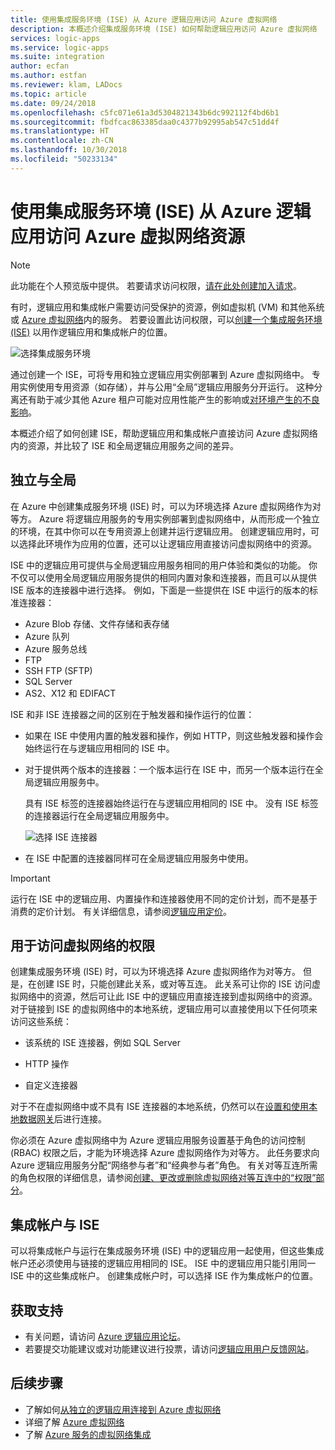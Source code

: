 ```yaml
---
title: 使用集成服务环境 (ISE) 从 Azure 逻辑应用访问 Azure 虚拟网络
description: 本概述介绍集成服务环境 (ISE) 如何帮助逻辑应用访问 Azure 虚拟网络
services: logic-apps
ms.service: logic-apps
ms.suite: integration
author: ecfan
ms.author: estfan
ms.reviewer: klam, LADocs
ms.topic: article
ms.date: 09/24/2018
ms.openlocfilehash: c5fc071e61a3d5304821343b6dc992112f4bd6b1
ms.sourcegitcommit: fbdfcac863385daa0c4377b92995ab547c51dd4f
ms.translationtype: HT
ms.contentlocale: zh-CN
ms.lasthandoff: 10/30/2018
ms.locfileid: "50233134"
---
```

# <a name="access-to-azure-virtual-network-resources-from-azure-logic-apps-by-using-integration-service-environments-ises"></a>使用集成服务环境 (ISE) 从 Azure 逻辑应用访问 Azure 虚拟网络资源

> [!NOTE]
> 此功能在个人预览版中提供。 若要请求访问权限，[请在此处创建加入请求](https://aka.ms/iseprivatepreview)。

有时，逻辑应用和集成帐户需要访问受保护的资源，例如虚拟机 (VM) 和其他系统或 [Azure 虚拟网络](../virtual-network/virtual-networks-overview.md)内的服务。 若要设置此访问权限，可以[创建一个集成服务环境 (ISE)](../logic-apps/connect-virtual-network-vnet-isolated-environment.md) 以用作逻辑应用和集成帐户的位置。 

![选择集成服务环境](./media/connect-virtual-network-vnet-isolated-environment-overview/select-logic-app-integration-service-environment.png)

通过创建一个 ISE，可将专用和独立逻辑应用实例部署到 Azure 虚拟网络中。 专用实例使用专用资源（如存储），并与公用“全局”逻辑应用服务分开运行。 这种分离还有助于减少其他 Azure 租户可能对应用性能产生的影响或[对环境产生的不良影响](https://en.wikipedia.org/wiki/Cloud_computing_issues#Performance_interference_and_noisy_neighbors)。 

本概述介绍了如何创建 ISE，帮助逻辑应用和集成帐户直接访问 Azure 虚拟网络内的资源，并比较了 ISE 和全局逻辑应用服务之间的差异。

<a name="difference"></a>

## <a name="isolated-versus-global"></a>独立与全局

在 Azure 中创建集成服务环境 (ISE) 时，可以为环境选择 Azure 虚拟网络作为对等方。 Azure 将逻辑应用服务的专用实例部署到虚拟网络中，从而形成一个独立的环境，在其中你可以在专用资源上创建并运行逻辑应用。 创建逻辑应用时，可以选择此环境作为应用的位置，还可以让逻辑应用直接访问虚拟网络中的资源。  

ISE 中的逻辑应用可提供与全局逻辑应用服务相同的用户体验和类似的功能。 你不仅可以使用全局逻辑应用服务提供的相同内置对象和连接器，而且可以从提供 ISE 版本的连接器中进行选择。 例如，下面是一些提供在 ISE 中运行的版本的标准连接器：
 
* Azure Blob 存储、文件存储和表存储
* Azure 队列
* Azure 服务总线
* FTP
* SSH FTP (SFTP)
* SQL Server
* AS2、X12 和 EDIFACT

ISE 和非 ISE 连接器之间的区别在于触发器和操作运行的位置：

* 如果在 ISE 中使用内置的触发器和操作，例如 HTTP，则这些触发器和操作会始终运行在与逻辑应用相同的 ISE 中。 

* 对于提供两个版本的连接器：一个版本运行在 ISE 中，而另一个版本运行在全局逻辑应用服务中。  

  具有 ISE 标签的连接器始终运行在与逻辑应用相同的 ISE 中。 没有 ISE 标签的连接器运行在全局逻辑应用服务中。 

  ![选择 ISE 连接器](./media/connect-virtual-network-vnet-isolated-environment-overview/select-ise-connectors.png)

* 在 ISE 中配置的连接器同样可在全局逻辑应用服务中使用。 

> [!IMPORTANT]
> 运行在 ISE 中的逻辑应用、内置操作和连接器使用不同的定价计划，而不是基于消费的定价计划。 有关详细信息，请参阅[逻辑应用定价](../logic-apps/logic-apps-pricing.md)。

<a name="vnet-access"></a>

## <a name="permissions-for-virtual-network-access"></a>用于访问虚拟网络的权限

创建集成服务环境 (ISE) 时，可以为环境选择 Azure 虚拟网络作为对等方。 但是，在创建 ISE 时，只能创建此关系，或对等互连。 此关系可让你的 ISE 访问虚拟网络中的资源，然后可让此 ISE 中的逻辑应用直接连接到虚拟网络中的资源。 对于链接到 ISE 的虚拟网络中的本地系统，逻辑应用可以直接使用以下任何项来访问这些系统： 

* 该系统的 ISE 连接器，例如 SQL Server

* HTTP 操作 

* 自定义连接器

对于不在虚拟网络中或不具有 ISE 连接器的本地系统，仍然可以在[设置和使用本地数据网关](../logic-apps/logic-apps-gateway-install.md)后进行连接。

你必须在 Azure 虚拟网络中为 Azure 逻辑应用服务设置基于角色的访问控制 (RBAC) 权限之后，才能为环境选择 Azure 虚拟网络作为对等方。 此任务要求向 Azure 逻辑应用服务分配“网络参与者”和“经典参与者”角色。 有关对等互连所需的角色权限的详细信息，请参阅[创建、更改或删除虚拟网络对等互连中的“权限”部分](../virtual-network/virtual-network-manage-peering.md#permissions)。

<a name="create-integration-account-environment"></a>

## <a name="integration-accounts-with-ise"></a>集成帐户与 ISE

可以将集成帐户与运行在集成服务环境 (ISE) 中的逻辑应用一起使用，但这些集成帐户还必须使用与链接的逻辑应用相同的 ISE。 ISE 中的逻辑应用只能引用同一 ISE 中的这些集成帐户。 创建集成帐户时，可以选择 ISE 作为集成帐户的位置。

## <a name="get-support"></a>获取支持

* 有关问题，请访问 <a href="https://social.msdn.microsoft.com/Forums/en-US/home?forum=azurelogicapps" target="_blank">Azure 逻辑应用论坛</a>。
* 若要提交功能建议或对功能建议进行投票，请访问<a href="https://aka.ms/logicapps-wish" target="_blank">逻辑应用用户反馈网站</a>。

## <a name="next-steps"></a>后续步骤

* 了解如何[从独立的逻辑应用连接到 Azure 虚拟网络](../logic-apps/connect-virtual-network-vnet-isolated-environment.md)
* 详细了解 [Azure 虚拟网络](../virtual-network/virtual-networks-overview.md)
* 了解 [Azure 服务的虚拟网络集成](../virtual-network/virtual-network-for-azure-services.md)

